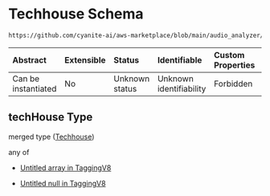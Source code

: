 # Techhouse Schema

```txt
https://github.com/cyanite-ai/aws-marketplace/blob/main/audio_analyzer/schemes/marketplace_v1/schema/TaggingV8.schema.json#/$defs/SubgenreSegmentsV1/properties/techHouse
```



| Abstract            | Extensible | Status         | Identifiable            | Custom Properties | Additional Properties | Access Restrictions | Defined In                                                                     |
| :------------------ | :--------- | :------------- | :---------------------- | :---------------- | :-------------------- | :------------------ | :----------------------------------------------------------------------------- |
| Can be instantiated | No         | Unknown status | Unknown identifiability | Forbidden         | Allowed               | none                | [TaggingV8.schema.json\*](../out/TaggingV8.schema.json "open original schema") |

## techHouse Type

merged type ([Techhouse](taggingv8-defs-subgenresegmentsv1-properties-techhouse.md))

any of

* [Untitled array in TaggingV8](taggingv8-defs-subgenresegmentsv1-properties-techhouse-anyof-0.md "check type definition")

* [Untitled null in TaggingV8](taggingv8-defs-subgenresegmentsv1-properties-techhouse-anyof-1.md "check type definition")
